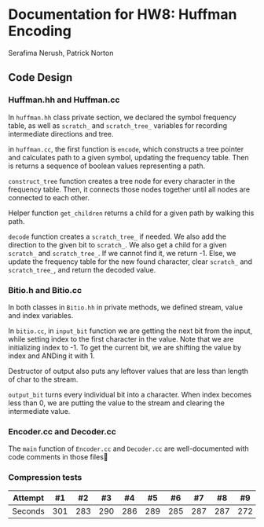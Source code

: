 # Documentation for HW8: Huffman Encoding
Serafima Nerush, Patrick Norton

## Code Design

### Huffman.hh and Huffman.cc

In `huffman.hh` class private section, we declared the symbol frequency table, as well as `scratch_` and `scratch_tree_` variables for recording intermediate directions and tree. 

in `huffman.cc`, the first function is `encode`, which constructs a tree pointer and calculates path to a given symbol, updating the frequency table. Then is returns a sequence of boolean values representing a path.

`construct_tree` function creates a tree node for every character in the frequency table. Then, it connects those nodes together until all nodes are connected to each other.

Helper function `get_children` returns a child for a given path by walking this path.

`decode` function creates a `scratch_tree_` if needed. We also add the direction to the given bit to `scratch_`. We also get a child for a given `scratch_` and `scratch_tree_`. If we cannot find it, we return -1. Else, we update the frequency table for the new found character, clear `scratch_` and `scratch_tree_`, and return the decoded value. 

### Bitio.h and Bitio.cc

In both classes in `Bitio.hh` in private methods, we defined stream, value and index variables.

In `bitio.cc`, in `input_bit` function we are getting the next bit from the input, while setting index to the first character in the value. Note that we are initializing index to -1. To get the current bit, we are shifting the value by index and ANDing it with 1. 

Destructor of output also puts any leftover values that are less than length of char to the stream. 

`output_bit` turns every individual bit into a character. When index becomes less than 0, we are putting the value to the stream and clearing the intermediate value.

### Encoder.cc and Decoder.cc

The `main` function of `Encoder.cc` and `Decoder.cc` are well-documented with code comments in those files🙂


### Compression tests

Attempt | #1 | #2 | #3 | #4 | #5 | #6 | #7 | #8 | #9 | #10 | #11
--- | --- | --- | --- |--- |--- |--- |--- |--- |--- |--- |---
Seconds | 301 | 283 | 290 | 286 | 289 | 285 | 287 | 287 | 272 | 276 | 269


